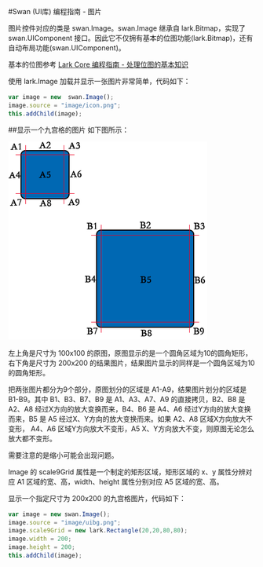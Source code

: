 #Swan (UI库) 编程指南 - 图片

图片控件对应的类是 swan.Image。swan.Image 继承自 lark.Bitmap，实现了 swan.UIComponent 接口。因此它不仅拥有基本的位图功能(lark.Bitmap)，还有自动布局功能(swan.UIComponent)。

基本的位图参考 [Lark Core 编程指南 - 处理位图的基本知识](../core/12-0-bitmap.md)

使用 lark.Image 加载并显示一张图片非常简单，代码如下：

```  TypeScript
var image = new  swan.Image();
image.source = "image/icon.png";
this.addChild(image);
```

##显示一个九宫格的图片
如下图所示：

![](image/7-2-scale9Grid.png)

左上角是尺寸为 100x100 的原图，原图显示的是一个圆角区域为10的圆角矩形，右下角是尺寸为 200x200 的结果图片，结果图片显示的同样是一个圆角区域为10的圆角矩形。

把两张图片都分为9个部分，原图划分的区域是 A1-A9，结果图片划分的区域是 B1-B9。其中 B1、B3、B7、B9 是 A1、A3、A7、A9 的直接拷贝，B2、B8 是 A2、A8 经过X方向的放大变换而来，B4、B6 是 A4、A6 经过Y方向的放大变换而来，B5 是 A5 经过X、Y方向的放大变换而来。如果 A2、A8 区域X方向放大不变形， A4、A6 区域Y方向放大不变形，A5 X、Y方向放大不变，则原图无论怎么放大都不变形。

需要注意的是缩小可能会出现问题。

Image 的 scale9Grid 属性是一个制定的矩形区域，矩形区域的 x、y 属性分辨对应 A1 区域的宽、高，width、height 属性分别对应 A5 区域的宽、高。

显示一个指定尺寸为 200x200 的九宫格图片，代码如下：

```  TypeScript
var image = new swan.Image();
image.source = "image/uibg.png";
image.scale9Grid = new lark.Rectangle(20,20,80,80);
image.width = 200;
image.height = 200;
this.addChild(image);
```